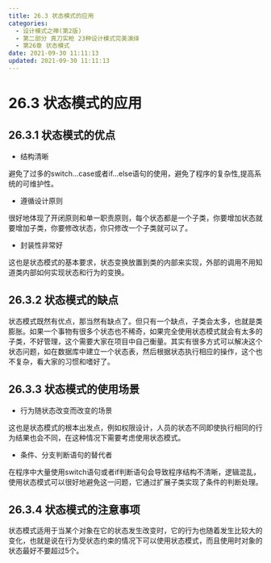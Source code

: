 ```yaml
---
title: 26.3 状态模式的应用
categories: 
  - 设计模式之禅(第2版)
  - 第二部分 真刀实枪 23种设计模式完美演绎
  - 第26章 状态模式
date: 2021-09-30 11:11:13
updated: 2021-09-30 11:11:13
---
```

# 26.3 状态模式的应用
## 26.3.1 状态模式的优点
- 结构清晰

避免了过多的switch...case或者if...else语句的使用，避免了程序的复杂性,提高系统的可维护性。

- 遵循设计原则

很好地体现了开闭原则和单一职责原则，每个状态都是一个子类，你要增加状态就要增加子类，你要修改状态，你只修改一个子类就可以了。
- 封装性非常好

这也是状态模式的基本要求，状态变换放置到类的内部来实现，外部的调用不用知道类内部如何实现状态和行为的变换。
## 26.3.2 状态模式的缺点
状态模式既然有优点，那当然有缺点了。但只有一个缺点，子类会太多，也就是类膨胀。如果一个事物有很多个状态也不稀奇，如果完全使用状态模式就会有太多的子类，不好管理，这个需要大家在项目中自己衡量。其实有很多方式可以解决这个状态问题，如在数据库中建立一个状态表，然后根据状态执行相应的操作，这个也不复杂，看大家的习惯和嗜好了。

## 26.3.3 状态模式的使用场景
- 行为随状态改变而改变的场景

这也是状态模式的根本出发点，例如权限设计，人员的状态不同即使执行相同的行为结果也会不同，在这种情况下需要考虑使用状态模式。
- 条件、分支判断语句的替代者

在程序中大量使用switch语句或者if判断语句会导致程序结构不清晰，逻辑混乱，使用状态模式可以很好地避免这一问题，它通过扩展子类实现了条件的判断处理。
## 26.3.4 状态模式的注意事项
状态模式适用于当某个对象在它的状态发生改变时，它的行为也随着发生比较大的变化，也就是说在行为受状态约束的情况下可以使用状态模式，而且使用时对象的状态最好不要超过5个。

